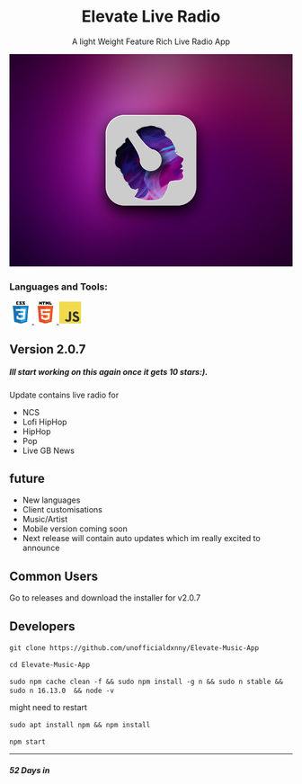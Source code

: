 <h1 align="center">Elevate Live Radio</h1>
<p align="center">A light Weight Feature Rich Live Radio App</p>


<p align="center">
<img src="src\assets\icons\win\1.png" alt="Paris" class="center">
</p>

<h3 align="left">Languages and Tools:</h3>
<p align="left"> <a href="https://www.w3schools.com/css/" target="_blank" rel="noreferrer"> <img src="https://raw.githubusercontent.com/devicons/devicon/master/icons/css3/css3-original-wordmark.svg" alt="css3" width="40" height="40"/> </a> <a href="https://www.w3.org/html/" target="_blank" rel="noreferrer"> <img src="https://raw.githubusercontent.com/devicons/devicon/master/icons/html5/html5-original-wordmark.svg" alt="html5" width="40" height="40"/> </a> <a href="https://developer.mozilla.org/en-US/docs/Web/JavaScript" target="_blank" rel="noreferrer"> <img src="https://raw.githubusercontent.com/devicons/devicon/master/icons/javascript/javascript-original.svg" alt="javascript" width="40" height="40"/> </a> </p>

## Version 2.0.7

##### Ill start working on this again once it gets 10 stars:).
Update contains live radio for 

- NCS
- Lofi HipHop
- HipHop
- Pop
- Live GB News


## future

- New languages
- Client customisations
- Music/Artist
- Mobile version coming soon
- Next release will contain auto updates which im really excited to announce


## Common Users

Go to releases and download the installer for v2.0.7

## Developers 

```
git clone https://github.com/unofficialdxnny/Elevate-Music-App

```

``` 
cd Elevate-Music-App

```

``` 
sudo npm cache clean -f && sudo npm install -g n && sudo n stable && sudo n 16.13.0  && node -v

```
might need to restart


```
sudo apt install npm && npm install

```

```
npm start

```
-----

##### 52 Days in
